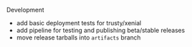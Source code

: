 Development

 * add basic deployment tests for trusty/xenial
 * add pipeline for testing and publishing beta/stable releases
 * move release tarballs into `artifacts` branch
